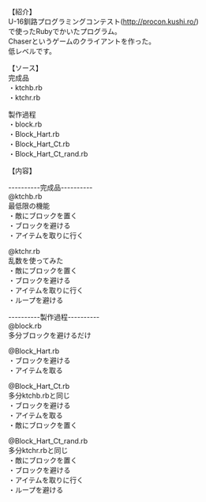 【紹介】  
U-16釧路プログラミングコンテスト(http://procon.kushi.ro/)  
で使ったRubyでかいたプログラム。  
Chaserというゲームのクライアントを作った。  
低レベルです。  

【ソース】  
完成品  
・ktchb.rb  
・ktchr.rb  

製作過程  
・block.rb  
・Block_Hart.rb  
・Block_Hart_Ct.rb  
・Block_Hart_Ct_rand.rb  

【内容】  

----------完成品----------  
@ktchb.rb  
最低限の機能  
・敵にブロックを置く  
・ブロックを避ける  
・アイテムを取りに行く  

@ktchr.rb  
乱数を使ってみた  
・敵にブロックを置く  
・ブロックを避ける  
・アイテムを取りに行く  
・ループを避ける  

----------製作過程----------  
@block.rb  
多分ブロックを避けるだけ  

@Block_Hart.rb  
・ブロックを避ける  
・アイテムを取る  

@Block_Hart_Ct.rb  
多分ktchb.rbと同じ  
・ブロックを避ける  
・アイテムを取る  
・敵にブロックを置く  

@Block_Hart_Ct_rand.rb  
多分ktchr.rbと同じ  
・敵にブロックを置く  
・ブロックを避ける  
・アイテムを取りに行く  
・ループを避ける  